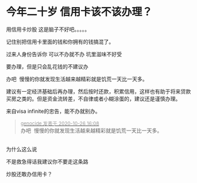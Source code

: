 # 今年二十岁  信用卡该不该办理？


用信用卡炒股 这是脑子不好吧。。。。。

记住别把信用卡里面的钱和你拥有的钱搞混了。

<img src="static/image/smiley/coolmonkey/05.gif" smilieid="54" border="0" alt="" />过来人身份告诉你 可以不办就不办 坑里滋味不好受

要办理，但是只会乱花钱的不建议办

办吧&nbsp;&nbsp;慢慢的你就发现生活越来越精彩就是饥荒一天比一天多。

建议有一定经济基础后再办理，然后按时还款，积累信用，这样也有助于将来贷款买房之类的。但是资金流转差，不自律或者小糊涂蛋的，建议还是谨慎办理。

来自visa infinite的忠告，能不办就别办。<img src="static/image/smiley/default/tongue.gif" smilieid="7" border="0" alt="" />

<div class="quote"><blockquote><font size="2"><a href="https://www.hostloc.com/forum.php?mod=redirect&amp;goto=findpost&amp;pid=9354559&amp;ptid=758526" target="_blank"><font color="#999999">genocide 发表于 2020-10-26 16:08</font></a></font><br />
办吧&nbsp;&nbsp;慢慢的你就发现生活越来越精彩就是饥荒一天比一天多。</blockquote></div><br />
为什么这么说

不是救急得话我建议你不要走这条路

炒股还敢办信用卡？
